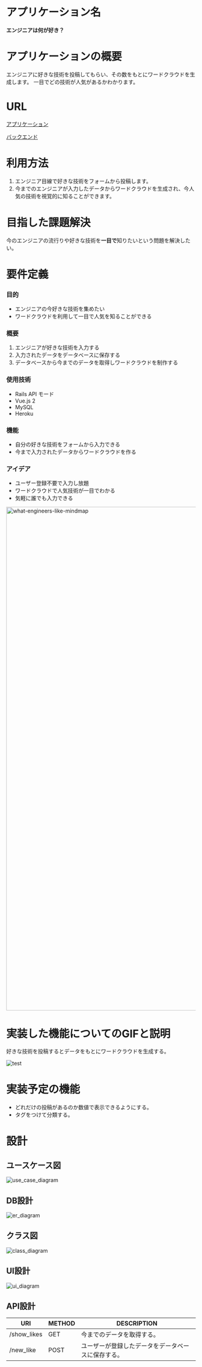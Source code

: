 # アプリケーション名

**エンジニアは何が好き？**

# アプリケーションの概要

エンジニアに好きな技術を投稿してもらい、その数をもとにワードクラウドを生成します。
一目でどの技術が人気があるかわかります。

# URL

[アプリケーション](https://what-engineers-like.herokuapp.com/)

[バックエンド](https://github.com/a-kit-2/what-engineers-like-backend)

# 利用方法

1. エンジニア目線で好きな技術をフォームから投稿します。
2. 今までのエンジニアが入力したデータからワードクラウドを生成され、今人気の技術を視覚的に知ることができます。

# 目指した課題解決

今のエンジニアの流行りや好きな技術を**一目で**知りたいという問題を解決したい。

# 要件定義

### 目的

- エンジニアの今好きな技術を集めたい
- ワードクラウドを利用して一目で人気を知ることができる

### 概要

1. エンジニアが好きな技術を入力する
2. 入力されたデータをデータベースに保存する
3. データベースから今までのデータを取得しワードクラウドを制作する

### 使用技術

- Rails API モード
- Vue.js 2
- MySQL
- Heroku

### 機能

- 自分の好きな技術をフォームから入力できる
- 今まで入力されたデータからワードクラウドを作る

### アイデア

- ユーザー登録不要で入力し放題
- ワードクラウドで人気技術が一目でわかる
- 気軽に誰でも入力できる

<img width="1341" alt="what-engineers-like-mindmap" src="https://user-images.githubusercontent.com/74124955/127434019-579e45bd-61c2-445f-9ee5-f89645103c95.png">

# 実装した機能についてのGIFと説明

好きな技術を投稿するとデータをもとにワードクラウドを生成する。

![test](https://user-images.githubusercontent.com/74124955/127583957-b5721e21-f00b-44dd-9a0c-73f474956276.gif)

# 実装予定の機能

- どれだけの投稿があるのか数値で表示できるようにする。
- タグをつけて分類する。

# 設計

## ユースケース図

![use_case_diagram](https://user-images.githubusercontent.com/74124955/126922900-e4549c0f-9952-44b7-97d7-87ba07dc3b2a.png)

## DB設計

![er_diagram](https://user-images.githubusercontent.com/74124955/126923589-e35e7c0c-47d0-4dae-bbf8-50705f744c7d.png)

## クラス図 

![class_diagram](https://user-images.githubusercontent.com/74124955/127587329-1947d00c-f14a-46c1-aed6-7afa8b4e2fcb.png)

## UI設計

![ui_diagram](https://user-images.githubusercontent.com/74124955/126923043-74d97677-d948-4c6f-9c85-2e244214b36b.png)

## API設計

| URI         | METHOD | DESCRIPTION                            |
| ----------- | ------ | -------------------------------------- |
| /show_likes | GET    | 今までのデータを取得する。                   |
| /new_like   | POST   | ユーザーが登録したデータをデータベースに保存する。 |

